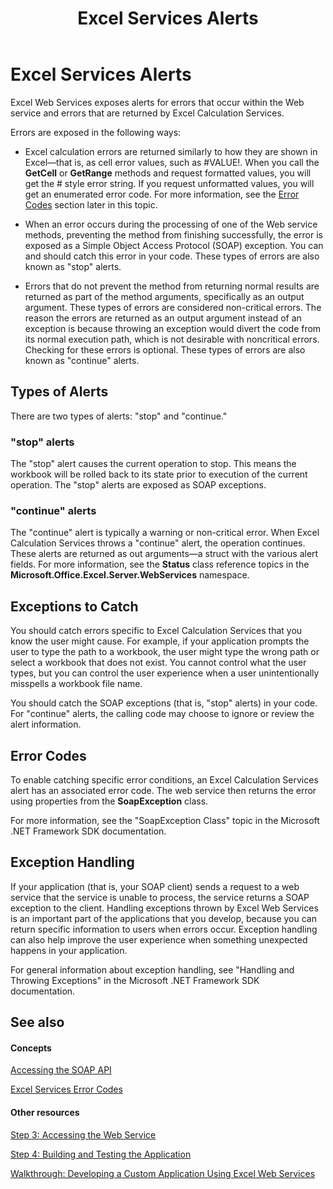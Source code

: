 ﻿---
title: Excel Services Alerts
ms.date: 09/25/2017
keywords: errors
f1_keywords:
- errors
ms.prod: sharepoint
ms.assetid: a4e7030b-05c2-484e-b21f-46cba937b803
---


# Excel Services Alerts

Excel Web Services exposes alerts for errors that occur within the Web service and errors that are returned by Excel Calculation Services.
  
    
    

Errors are exposed in the following ways:
- Excel calculation errors are returned similarly to how they are shown in Excel—that is, as cell error values, such as #VALUE!. When you call the **GetCell** or **GetRange** methods and request formatted values, you will get the # style error string. If you request unformatted values, you will get an enumerated error code. For more information, see the [Error Codes](#excel-services-alerts_errorcodes) section later in this topic.
    
  
- When an error occurs during the processing of one of the Web service methods, preventing the method from finishing successfully, the error is exposed as a Simple Object Access Protocol (SOAP) exception. You can and should catch this error in your code. These types of errors are also known as "stop" alerts.
    
  
- Errors that do not prevent the method from returning normal results are returned as part of the method arguments, specifically as an output argument. These types of errors are considered non-critical errors. The reason the errors are returned as an output argument instead of an exception is because throwing an exception would divert the code from its normal execution path, which is not desirable with noncritical errors. Checking for these errors is optional. These types of errors are also known as "continue" alerts.
    
  

## Types of Alerts

There are two types of alerts: "stop" and "continue."
  
    
    

### "stop" alerts

The "stop" alert causes the current operation to stop. This means the workbook will be rolled back to its state prior to execution of the current operation. The "stop" alerts are exposed as SOAP exceptions.
  
    
    

### "continue" alerts

The "continue" alert is typically a warning or non-critical error. When Excel Calculation Services throws a "continue" alert, the operation continues. These alerts are returned as out arguments—a struct with the various alert fields. For more information, see the **Status** class reference topics in the **Microsoft.Office.Excel.Server.WebServices** namespace.
  
    
    

## Exceptions to Catch

You should catch errors specific to Excel Calculation Services that you know the user might cause. For example, if your application prompts the user to type the path to a workbook, the user might type the wrong path or select a workbook that does not exist. You cannot control what the user types, but you can control the user experience when a user unintentionally misspells a workbook file name.
  
    
    
You should catch the SOAP exceptions (that is, "stop" alerts) in your code. For "continue" alerts, the calling code may choose to ignore or review the alert information.
  
    
    

## Error Codes
<a name="excel-services-alerts_errorcodes"> </a>

To enable catching specific error conditions, an Excel Calculation Services alert has an associated error code. The web service then returns the error using properties from the **SoapException** class.
  
    
    
For more information, see the "SoapException Class" topic in the Microsoft .NET Framework SDK documentation.
  
    
    

## Exception Handling
<a name="excel-services-alerts_errorcodes"> </a>

If your application (that is, your SOAP client) sends a request to a web service that the service is unable to process, the service returns a SOAP exception to the client. Handling exceptions thrown by Excel Web Services is an important part of the applications that you develop, because you can return specific information to users when errors occur. Exception handling can also help improve the user experience when something unexpected happens in your application.
  
    
    
For general information about exception handling, see "Handling and Throwing Exceptions" in the Microsoft .NET Framework SDK documentation.
  
    
    

## See also
<a name="excel-services-alerts_errorcodes"> </a>


#### Concepts


  
    
    
 [Accessing the SOAP API](accessing-the-soap-api.md)
  
    
    
 [Excel Services Error Codes](excel-services-error-codes.md)
#### Other resources


  
    
    
 [Step 3: Accessing the Web Service](step-3-accessing-the-web-service.md)
  
    
    
 [Step 4: Building and Testing the Application](step-4-building-and-testing-the-application.md)
  
    
    
 [Walkthrough: Developing a Custom Application Using Excel Web Services](walkthrough-developing-a-custom-application-using-excel-web-services.md)
